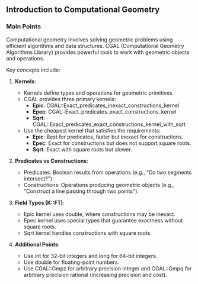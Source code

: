 ## Introduction to Computational Geometry

### Main Points
Computational geometry involves solving geometric problems using efficient algorithms and data structures. CGAL (Computational Geometry Algorithms Library) provides powerful tools to work with geometric objects and operations.

Key concepts include:
1. **Kernels**:
   - Kernels define types and operations for geometric primitives.
   - CGAL provides three primary kernels:
     - **Epic**: CGAL::Exact_predicates_inexact_constructions_kernel
     - **Epec**: CGAL::Exact_predicates_exact_constructions_kernel
     - **Sqrt**: CGAL::Exact_predicates_exact_constructions_kernel_with_sqrt
   - Use the cheapest kernel that satisfies the requirements:
     - **Epic**: Best for predicates, faster but inexact for constructions.
     - **Epec**: Exact for constructions but does not support square roots.
     - **Sqrt**: Exact with square roots but slower.

2. **Predicates vs Constructions**:
   - Predicates: Boolean results from operations (e.g., "Do two segments intersect?").
   - Constructions: Operations producing geometric objects (e.g., "Construct a line passing through two points").

3. **Field Types (K::FT)**:
   - Epic kernel uses double, where constructions may be inexact.
   - Epec kernel uses special types that guarantee exactness without square roots.
   - Sqrt kernel handles constructions with square roots.

4. **Additional Points**:
   - Use int for 32-bit integers and long for 64-bit integers.
   - Use double for floating-point numbers.
   - Use CGAL::Gmpz for arbitrary precision integer and CGAL::Gmpq for arbitrary precision rational (increasing precision and cost).